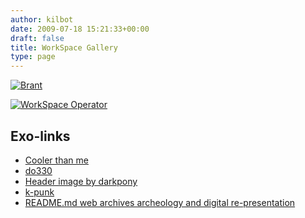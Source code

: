 ```yaml
---
author: kilbot
date: 2009-07-18 15:21:33+00:00
draft: false
title: WorkSpace Gallery
type: page
---
```



[![Brant](http://www.kilbot.co.uk/wp-content/uploads/2009/07/brant_0313.jpg "Brant")](http://www.kilbot.co.uk/wp-content/uploads/2009/07/brant_0313.jpg)

[![WorkSpace Operator](http://www.kilbot.co.uk/wp-content/uploads/2009/07/workspace02.jpg "WorkSpace Operator")](http://www.kilbot.co.uk/wp-content/uploads/2009/07/workspace02.jpg)


## Exo-links

- [Cooler than me](https://web.archive.org/web/20090319034615/http://www.lustyforce.com/checkurballs)
- [do330](https://web.archive.org/web/20090406090743/http://www.bendobson.co.uk/blog)
- [Header image by darkpony](http://flickr.com/photos/littleanimals/)
- [k-punk](https://web.archive.org/web/20090323011216/http://k-punk.abstractdynamics.org/)
- [README.md web archives archeology and digital re-presentation](https://github.com/mythaxis/WorkSpace/README.md)
